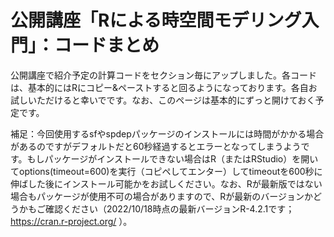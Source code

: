 # 公開講座「Rによる時空間モデリング入門」：コードまとめ

公開講座で紹介予定の計算コードをセクション毎にアップしました。各コードは、基本的にはRにコピー&ペーストすると回るようになっております。各自お試しいただけると幸いでです。なお、このページは基本的にずっと開けておく予定です。

補足：今回使用するsfやspdepパッケージのインストールには時間がかかる場合があるのですがデフォルトだと60秒経過するとエラーとなってしまうようです。もしパッケージがインストールできない場合はR（またはRStudio）を開いてoptions(timeout=600)を実行（コピペしてエンター）してtimeoutを600秒に伸ばした後にインストール可能かをお試しください。なお、Rが最新版ではない場合もパッケージが使用不可の場合がありますので、Rが最新のバージョンかどうかもご確認ください（2022/10/18時点の最新バージョンR-4.2.1です；https://cran.r-project.org/ ）。

